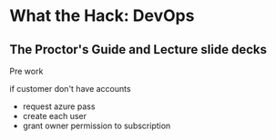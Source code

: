 # What the Hack: DevOps 

## The Proctor's Guide and Lecture slide decks

Pre work

if customer don't have accounts 
- request azure pass
- create each user
- grant owner permission to subscription
